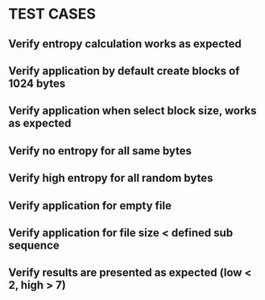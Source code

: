 # TEST CASES

## Verify entropy calculation works as expected

## Verify application by default create blocks of 1024 bytes

## Verify application when select block size, works as expected

## Verify no entropy for all same bytes

## Verify high entropy for all random bytes

## Verify application for empty file

## Verify application for file size < defined sub sequence

## Verify results are presented as expected (low < 2, high > 7)




